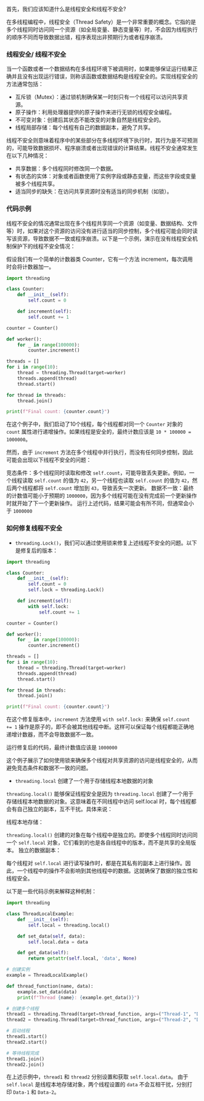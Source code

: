 首先，我们应该知道什么是线程安全和线程不安全?

在多线程编程中，线程安全（Thread Safety）是一个非常重要的概念。它指的是多个线程同时访问同一个资源（如全局变量、静态变量等）时，不会因为线程执行的顺序不同而导致数据出错，程序表现出非预期行为或者程序崩溃。

### 线程安全/ 线程不安全

当一个函数或者一个数据结构在多线程环境下被调用时，如果能够保证运行结果正确并且没有出现运行错误，则称该函数或数据结构是线程安全的。实现线程安全的方法通常包括：

- 互斥锁（Mutex）：通过锁机制确保某一时刻只有一个线程可以访问共享资源。
- 原子操作：利用处理器提供的原子操作来进行无锁的线程安全编程。
- 不可变对象：创建后其状态不能改变的对象自然是线程安全的。
- 线程局部存储：每个线程有自己的数据副本，避免了共享。

线程不安全则意味着程序中的某些部分在多线程环境下执行时，其行为是不可预测的，可能导致数据损坏、程序崩溃或者出现错误的计算结果。线程不安全通常发生在以下几种情况：

- 共享数据：多个线程同时修改同一个数据。
- 有状态的实体：对象或者函数使用了实例字段或静态变量，而这些字段或变量被多个线程共享。
- 适当同步的缺失：在访问共享资源时没有适当的同步机制（如锁）。

### 代码示例

线程不安全的情况通常出现在多个线程共享同一个资源（如变量、数据结构、文件等）时，如果对这个资源的访问没有进行适当的同步控制，多个线程可能会同时读写该资源，导致数据不一致或程序崩溃。以下是一个示例，演示在没有线程安全机制保护下的线程不安全情况：

假设我们有一个简单的计数器类 Counter，它有一个方法 increment，每次调用时会将计数器加一。

```python
import threading

class Counter:
    def __init__(self):
        self.count = 0

    def increment(self):
        self.count += 1

counter = Counter()

def worker():
    for _ in range(100000):
        counter.increment()

threads = []
for i in range(10):
    thread = threading.Thread(target=worker)
    threads.append(thread)
    thread.start()

for thread in threads:
    thread.join()

print(f"Final count: {counter.count}")
```

在这个例子中，我们启动了10个线程，每个线程都对同一个 `Counter` 对象的 `count` 属性进行递增操作。如果线程是安全的，最终计数应该是 `10 * 100000 = 1000000`。

然而，由于 `increment` 方法在多个线程中并行执行，而没有任何同步控制，因此可能会出现以下线程不安全的问题：

竞态条件：多个线程同时读取和修改 `self.count`，可能导致丢失更新。例如，一个线程读取 `self.count` 的值为 `42`，另一个线程也读取 `self.count` 的值为 `42`，然后两个线程都将 `self.count` 增加到 `43`，导致丢失一次更新。
数据不一致：最终的计数值可能小于预期的 `1000000`，因为多个线程可能在没有完成前一个更新操作时就开始了下一个更新操作。
运行上述代码，结果可能会有所不同，但通常会小于 `1000000`

### 如何修复线程不安全

- `threading.Lock()`，我们可以通过使用锁来修复上述线程不安全的问题。以下是修复后的版本：

```python
import threading

class Counter:
    def __init__(self):
        self.count = 0
        self.lock = threading.Lock()

    def increment(self):
        with self.lock:
            self.count += 1

counter = Counter()

def worker():
    for _ in range(100000):
        counter.increment()

threads = []
for i in range(10):
    thread = threading.Thread(target=worker)
    threads.append(thread)
    thread.start()

for thread in threads:
    thread.join()

print(f"Final count: {counter.count}")
```

在这个修复版本中，`increment` 方法使用 `with self.lock:` 来确保 `self.count += 1` 操作是原子的，即不会被其他线程中断。这样可以保证每个线程都能正确地递增计数器，而不会导致数据不一致。

运行修复后的代码，最终计数值应该是 `1000000`

这个例子展示了如何使用锁来确保多个线程对共享资源的访问是线程安全的，从而避免竞态条件和数据不一致的问题。

- `threading.local` 创建了一个用于存储线程本地数据的对象

`threading.local()` 能够保证线程安全是因为 `threading.local` 创建了一个用于存储线程本地数据的对象。这意味着在不同线程中访问 self.local 时，每个线程都会有自己独立的副本，互不干扰。具体来说：

线程本地存储：

`threading.local()` 创建的对象在每个线程中是独立的。即使多个线程同时访问同一个 `self.local` 对象，它们看到的也是各自线程中的版本，而不是共享的全局版本。
独立的数据副本：

每个线程对 `self.local` 进行读写操作时，都是在其私有的副本上进行操作。因此，一个线程中的操作不会影响到其他线程中的数据。这就确保了数据的独立性和线程安全。

以下是一些代码示例来解释这种机制：

```python
import threading

class ThreadLocalExample:
    def __init__(self):
        self.local = threading.local()

    def set_data(self, data):
        self.local.data = data

    def get_data(self):
        return getattr(self.local, 'data', None)

# 创建实例
example = ThreadLocalExample()

def thread_function(name, data):
    example.set_data(data)
    print(f"Thread {name}: {example.get_data()}")

# 创建多个线程
thread1 = threading.Thread(target=thread_function, args=("Thread-1", "Data-1"))
thread2 = threading.Thread(target=thread_function, args=("Thread-2", "Data-2"))

# 启动线程
thread1.start()
thread2.start()

# 等待线程完成
thread1.join()
thread2.join()
```

在上述示例中，`thread1` 和 `thread2` 分别设置和获取 `self.local.data`。
由于 `self.local` 是线程本地存储对象，两个线程设置的 `data` 不会互相干扰，分别打印 `Data-1` 和 `Data-2`。
